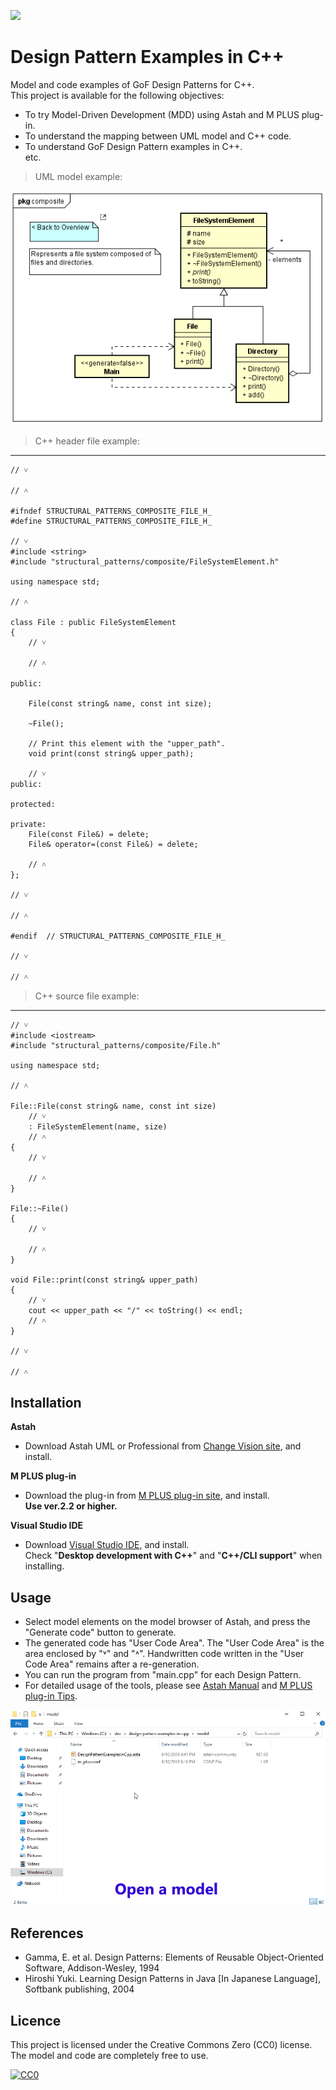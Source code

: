 [<img src="./screenshots/DiagramMap.svg">](https://raw.githubusercontent.com/takaakit/design-pattern-examples-in-cpp/master/screenshots/DiagramMap.svg)

Design Pattern Examples in C++
===

Model and code examples of GoF Design Patterns for C++.  
This project is available for the following objectives:  

* To try Model-Driven Development (MDD) using Astah and M PLUS plug-in.
* To understand the mapping between UML model and C++ code.
* To understand GoF Design Pattern examples in C++.  
  etc.

> UML model example:

![](screenshots/CompositePattern.png "Composite Pattern")

> C++ header file example:
---
```cpp:File class
// ˅

// ˄

#ifndef STRUCTURAL_PATTERNS_COMPOSITE_FILE_H_
#define STRUCTURAL_PATTERNS_COMPOSITE_FILE_H_

// ˅
#include <string>
#include "structural_patterns/composite/FileSystemElement.h"

using namespace std;

// ˄

class File : public FileSystemElement
{
	// ˅
	
	// ˄

public:

	File(const string& name, const int size);

	~File();

	// Print this element with the "upper_path".
	void print(const string& upper_path);

	// ˅
public:
	
protected:
	
private:
	File(const File&) = delete;
	File& operator=(const File&) = delete;
	
	// ˄
};

// ˅

// ˄

#endif	// STRUCTURAL_PATTERNS_COMPOSITE_FILE_H_

// ˅

// ˄
```

> C++ source file example:
---
```cpp:File class
// ˅
#include <iostream>
#include "structural_patterns/composite/File.h"

using namespace std;

// ˄

File::File(const string& name, const int size)
	// ˅
    : FileSystemElement(name, size)
	// ˄
{
	// ˅
	
	// ˄
}

File::~File()
{
	// ˅
	
	// ˄
}

void File::print(const string& upper_path)
{
	// ˅
	cout << upper_path << "/" << toString() << endl;
	// ˄
}

// ˅

// ˄
```

Installation
------------
**Astah**
* Download Astah UML or Professional from [Change Vision site](http://astah.net/download), and install.  

**M PLUS plug-in**
* Download the plug-in from [M PLUS plug-in site](https://sites.google.com/view/m-plus-plugin/download), and install.  
  **Use ver.2.2 or higher.**

**Visual Studio IDE**
* Download [Visual Studio IDE](https://visualstudio.microsoft.com/vs/), and install.  
  Check "**Desktop development with C++**" and "**C++/CLI support**" when installing.

Usage
-----
* Select model elements on the model browser of Astah, and press the "Generate code" button to generate.  
* The generated code has "User Code Area". The "User Code Area" is the area enclosed by "˅" and "˄". Handwritten code written in the "User Code Area" remains after a re-generation.
* You can run the program from "main.cpp" for each Design Pattern.
* For detailed usage of the tools, please see [Astah Manual](http://astah.net/manual) and [M PLUS plug-in Tips](https://sites.google.com/view/m-plus-plugin/tips).

![](screenshots/Usage.gif "Usage")

References
----------
* Gamma, E. et al. Design Patterns: Elements of Reusable Object-Oriented Software, Addison-Wesley, 1994
* Hiroshi Yuki. Learning Design Patterns in Java [In Japanese Language], Softbank publishing, 2004

Licence
-------
This project is licensed under the Creative Commons Zero (CC0) license. The model and code are completely free to use.

[![CC0](http://i.creativecommons.org/p/zero/1.0/88x31.png "CC0")](http://creativecommons.org/publicdomain/zero/1.0/deed)
